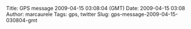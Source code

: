 Title: GPS message 2009-04-15 03:08:04 (GMT)
Date: 2009-04-15 03:08
Author: marcaurele
Tags: gps, twitter
Slug: gps-message-2009-04-15-030804-gmt

<div id="gmap_20090414_200804" class="gmap"></div><script type="text/javascript">var gmap_20090414_200804={latitude:-35.9085,longitude:174.461,date:"2009-04-15 03:08:04 GMT",message:"Did my last kite session in NZ on my way back to Auckland. No super wind but nice to get on the sea :-)"};</script><script type="text/javascript" src="http://maps.google.com/maps?file=api&v=2&key=ABQIAAAAQAIOvERX26PIpIrh8sl_gRTtWEQBmOtJcMt1yzdnv7RWxqz1XxS_KYfmkM8Ye2Ypnzn4_F4H1HTKLQ"></script><script type="text/javascript" src="/sites/shakeyourlife.com/themes/syl_1_0/js/syl_googlemaps.js"></script></div>
